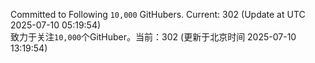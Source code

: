 Committed to Following `10,000` GitHubers. Current: <!-- FOLLOWING_COUNT -->302<!-- FOLLOWING_COUNT --> (Update at UTC <!-- LAST_UPDATED -->2025-07-10 05:19:54<!-- LAST_UPDATED -->)<br>
致力于关注`10,000`个GitHuber。当前：<!-- FOLLOWING_COUNT -->302<!-- FOLLOWING_COUNT --> (更新于北京时间 <!-- LAST_UPDATED_CST -->2025-07-10 13:19:54<!-- LAST_UPDATED_CST -->)

